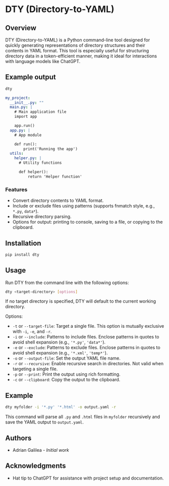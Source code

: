 
# DTY (Directory-to-YAML)

## Overview
DTY (Directory-to-YAML) is a Python command-line tool designed for quickly generating representations of directory structures and their contents in YAML format. This tool is especially useful for structuring directory data in a token-efficient manner, making it ideal for interactions with language models like ChatGPT.

## Example output
```bash
dty
```

```yaml
my_project:
  __init__.py: ""
  main.py: |
    # Main application file
    import app

    app.run()
  app.py: |
    # App module

    def run():
        print('Running the app')
  utils:
    helper.py: |
      # Utility functions

      def helper():
          return 'Helper function'
```

### Features
- Convert directory contents to YAML format.
- Include or exclude files using patterns (supports fnmatch style, e.g., `*.py`, `data*`).
- Recursive directory parsing.
- Options for output: printing to console, saving to a file, or copying to the clipboard.

## Installation

```bash
pip install dty
```

## Usage

Run DTY from the command line with the following options:

```bash
dty <target-directory> [options]
```

If no target directory is specified, DTY will default to the current working directory.

Options:
- `-t` or `--target-file`: Target a single file. This option is mutually exclusive with `-i`, `-e`, and `-r`.
- `-i` or `--include`: Patterns to include files. Enclose patterns in quotes to avoid shell expansion (e.g., `'*.py'`, `'data*'`).
- `-e` or `--exclude`: Patterns to exclude files. Enclose patterns in quotes to avoid shell expansion (e.g., `'*.xml'`, `'temp*'`).
- `-o` or `--output-file`: Set the output YAML file name.
- `-r` or `--recursive`: Enable recursive search in directories. Not valid when targeting a single file.
- `-p` or `--print`: Print the output using rich formatting.
- `-c` or `--clipboard`: Copy the output to the clipboard.

## Example

```bash
dty myfolder -i '*.py' '*.html' -o output.yaml -r
```

This command will parse all `.py` and `.html` files in `myfolder` recursively and save the YAML output to `output.yaml`.

## Authors

- Adrian Galilea - *Initial work*

## Acknowledgments

- Hat tip to ChatGPT for assistance with project setup and documentation.
